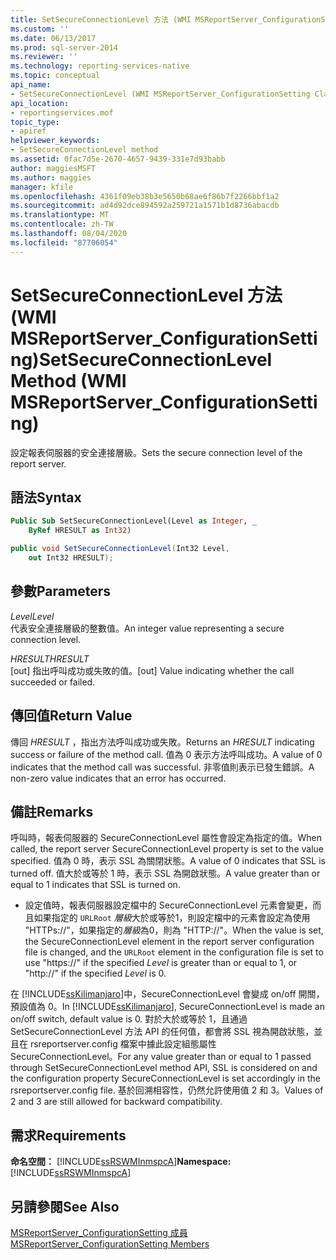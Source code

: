 ```yaml
---
title: SetSecureConnectionLevel 方法 (WMI MSReportServer_ConfigurationSetting) | Microsoft Docs
ms.custom: ''
ms.date: 06/13/2017
ms.prod: sql-server-2014
ms.reviewer: ''
ms.technology: reporting-services-native
ms.topic: conceptual
api_name:
- SetSecureConnectionLevel (WMI MSReportServer_ConfigurationSetting Class)
api_location:
- reportingservices.mof
topic_type:
- apiref
helpviewer_keywords:
- SetSecureConnectionLevel method
ms.assetid: 0fac7d5e-2670-4657-9439-331e7d93babb
author: maggiesMSFT
ms.author: maggies
manager: kfile
ms.openlocfilehash: 4361f09eb38b3e5650b68ae6f86b7f2266bbf1a2
ms.sourcegitcommit: ad4d92dce894592a259721a1571b1d8736abacdb
ms.translationtype: MT
ms.contentlocale: zh-TW
ms.lasthandoff: 08/04/2020
ms.locfileid: "87706054"
---
```

# <a name="setsecureconnectionlevel-method-wmi-msreportserver_configurationsetting"></a><span data-ttu-id="3cc69-102">SetSecureConnectionLevel 方法 (WMI MSReportServer_ConfigurationSetting)</span><span class="sxs-lookup"><span data-stu-id="3cc69-102">SetSecureConnectionLevel Method (WMI MSReportServer_ConfigurationSetting)</span></span>
  <span data-ttu-id="3cc69-103">設定報表伺服器的安全連接層級。</span><span class="sxs-lookup"><span data-stu-id="3cc69-103">Sets the secure connection level of the report server.</span></span>  
  
## <a name="syntax"></a><span data-ttu-id="3cc69-104">語法</span><span class="sxs-lookup"><span data-stu-id="3cc69-104">Syntax</span></span>  
  
```vb  
Public Sub SetSecureConnectionLevel(Level as Integer, _  
    ByRef HRESULT as Int32)  
```  
  
```csharp  
public void SetSecureConnectionLevel(Int32 Level,   
    out Int32 HRESULT);  
```  
  
## <a name="parameters"></a><span data-ttu-id="3cc69-105">參數</span><span class="sxs-lookup"><span data-stu-id="3cc69-105">Parameters</span></span>  
 <span data-ttu-id="3cc69-106">*Level*</span><span class="sxs-lookup"><span data-stu-id="3cc69-106">*Level*</span></span>  
 <span data-ttu-id="3cc69-107">代表安全連接層級的整數值。</span><span class="sxs-lookup"><span data-stu-id="3cc69-107">An integer value representing a secure connection level.</span></span>  
  
 <span data-ttu-id="3cc69-108">*HRESULT*</span><span class="sxs-lookup"><span data-stu-id="3cc69-108">*HRESULT*</span></span>  
 <span data-ttu-id="3cc69-109">[out] 指出呼叫成功或失敗的值。</span><span class="sxs-lookup"><span data-stu-id="3cc69-109">[out] Value indicating whether the call succeeded or failed.</span></span>  
  
## <a name="return-value"></a><span data-ttu-id="3cc69-110">傳回值</span><span class="sxs-lookup"><span data-stu-id="3cc69-110">Return Value</span></span>  
 <span data-ttu-id="3cc69-111">傳回 *HRESULT* ，指出方法呼叫成功或失敗。</span><span class="sxs-lookup"><span data-stu-id="3cc69-111">Returns an *HRESULT* indicating success or failure of the method call.</span></span> <span data-ttu-id="3cc69-112">值為 0 表示方法呼叫成功。</span><span class="sxs-lookup"><span data-stu-id="3cc69-112">A value of 0 indicates that the method call was successful.</span></span> <span data-ttu-id="3cc69-113">非零值則表示已發生錯誤。</span><span class="sxs-lookup"><span data-stu-id="3cc69-113">A non-zero value indicates that an error has occurred.</span></span>  
  
## <a name="remarks"></a><span data-ttu-id="3cc69-114">備註</span><span class="sxs-lookup"><span data-stu-id="3cc69-114">Remarks</span></span>  
 <span data-ttu-id="3cc69-115">呼叫時，報表伺服器的 SecureConnectionLevel 屬性會設定為指定的值。</span><span class="sxs-lookup"><span data-stu-id="3cc69-115">When called, the report server SecureConnectionLevel property is set to the value specified.</span></span> <span data-ttu-id="3cc69-116">值為 0 時，表示 SSL 為關閉狀態。</span><span class="sxs-lookup"><span data-stu-id="3cc69-116">A value of 0 indicates that SSL is turned off.</span></span> <span data-ttu-id="3cc69-117">值大於或等於 1 時，表示 SSL 為開啟狀態。</span><span class="sxs-lookup"><span data-stu-id="3cc69-117">A value greater than or equal to 1 indicates that SSL is turned on.</span></span>  
  
-   <span data-ttu-id="3cc69-118">設定值時，報表伺服器設定檔中的 SecureConnectionLevel 元素會變更，而且如果指定的 `URLRoot` *層級*大於或等於1，則設定檔中的元素會設定為使用 "HTTPs://"，如果指定的*層級*為0，則為 "HTTP://"。</span><span class="sxs-lookup"><span data-stu-id="3cc69-118">When the value is set, the SecureConnectionLevel element in the report server configuration file is changed, and the `URLRoot` element in the configuration file is set to use "https://" if the specified *Level* is greater than or equal to 1, or "http://" if the specified *Level* is 0.</span></span>  
  
 <span data-ttu-id="3cc69-119">在 [!INCLUDE[ssKilimanjaro](../../includes/sskilimanjaro-md.md)]中，SecureConnectionLevel 會變成 on/off 開關，預設值為 0。</span><span class="sxs-lookup"><span data-stu-id="3cc69-119">In [!INCLUDE[ssKilimanjaro](../../includes/sskilimanjaro-md.md)], SecureConnectionLevel is made an on/off switch, default value is 0.</span></span> <span data-ttu-id="3cc69-120">對於大於或等於 1，且通過 SetSecureConnectionLevel 方法 API 的任何值，都會將 SSL 視為開啟狀態，並且在 rsreportserver.config 檔案中據此設定組態屬性 SecureConnectionLevel。</span><span class="sxs-lookup"><span data-stu-id="3cc69-120">For any value greater than or equal to 1 passed through SetSecureConnectionLevel method API, SSL is considered on and the configuration property SecureConnectionLevel is set accordingly in the rsreportserver.config file.</span></span> <span data-ttu-id="3cc69-121">基於回溯相容性，仍然允許使用值 2 和 3。</span><span class="sxs-lookup"><span data-stu-id="3cc69-121">Values of 2 and 3 are still allowed for backward compatibility.</span></span>  
  
## <a name="requirements"></a><span data-ttu-id="3cc69-122">需求</span><span class="sxs-lookup"><span data-stu-id="3cc69-122">Requirements</span></span>  
 <span data-ttu-id="3cc69-123">**命名空間：** [!INCLUDE[ssRSWMInmspcA](../../includes/ssrswminmspca-md.md)]</span><span class="sxs-lookup"><span data-stu-id="3cc69-123">**Namespace:** [!INCLUDE[ssRSWMInmspcA](../../includes/ssrswminmspca-md.md)]</span></span>  
  
## <a name="see-also"></a><span data-ttu-id="3cc69-124">另請參閱</span><span class="sxs-lookup"><span data-stu-id="3cc69-124">See Also</span></span>  
 [<span data-ttu-id="3cc69-125">MSReportServer_ConfigurationSetting 成員</span><span class="sxs-lookup"><span data-stu-id="3cc69-125">MSReportServer_ConfigurationSetting Members</span></span>](msreportserver-configurationsetting-members.md)  
  
  
